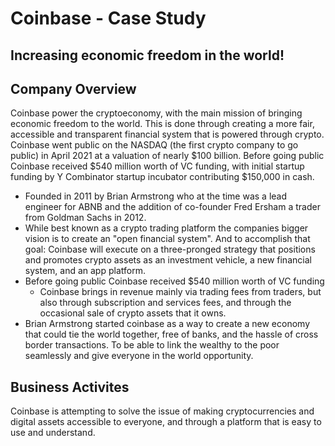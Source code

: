 # Coinbase - Case Study
## Increasing economic freedom in the world!

## Company Overview
Coinbase power the cryptoeconomy, with the main mission of bringing economic freedom to the world. This is done through creating a more fair, accessible and transparent financial system that is powered through crypto. Coinbase went public on the NASDAQ (the first crypto company to go public) in April 2021 at a valuation of nearly $100 billion. Before going public Coinbase received $540 million worth of VC funding, with initial startup funding by Y Combinator startup incubator contributing $150,000 in cash.
  - Founded in 2011 by Brian Armstrong who at the time was a lead engineer for ABNB and the addition of co-founder Fred Ersham a trader from Goldman Sachs in 2012.
  - While best known as a crypto trading platform the companies bigger vision is to create an "open financial system".  And to accomplish that goal: Coinbase will execute on a three-pronged strategy that positions and promotes crypto assets as an investment vehicle, a new financial system, and an app platform.
  - Before going public Coinbase received $540 million worth of VC funding
    - Coinbase brings in revenue mainly via trading fees from traders, but also through subscription and services fees, and through the occasional sale of crypto assets that it owns.
  - Brian Armstrong started coinbase as a way to create a new economy that could tie the world together, free of banks, and the hassle of cross border transactions.  To be able to link the wealthy to the poor seamlessly and give everyone in the world opportunity.
## Business Activites
  Coinbase is attempting to solve the issue of making cryptocurrencies and digital assets accessible to everyone, and through a platform that is easy to use and understand.
